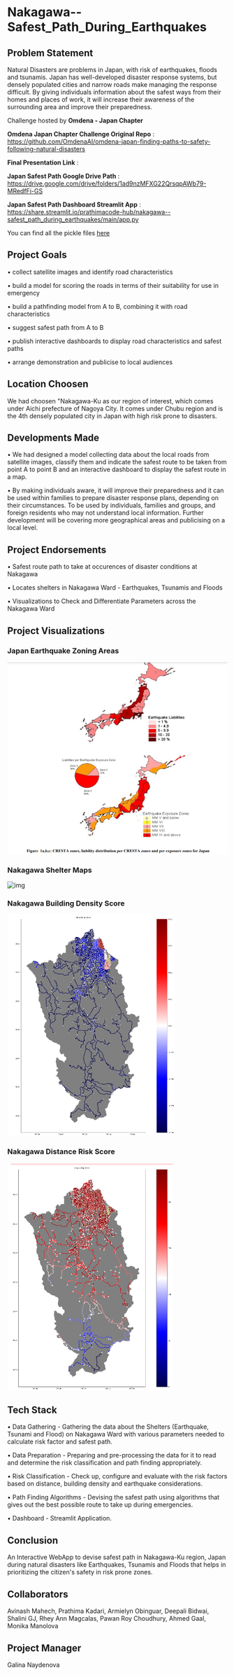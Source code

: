 # Nakagawa--Safest_Path_During_Earthquakes

## Problem Statement

Natural Disasters are problems in Japan, with risk of earthquakes, floods and tsunamis. Japan has well-developed disaster response systems, but densely populated cities and narrow roads make managing the response difficult. By giving individuals information about the safest ways from their homes and places of work, it will increase their awareness of the surrounding area and improve their preparedness.

Challenge hosted by **Omdena - Japan Chapter**

**Omdena Japan Chapter Challenge Original Repo** : https://github.com/OmdenaAI/omdena-japan-finding-paths-to-safety-following-natural-disasters

**Final Presentation Link** : 

**Japan Safest Path Google Drive Path** : https://drive.google.com/drive/folders/1ad9nzMFXG22QrsqpAWb79-MRedfFi-GS

**Japan Safest Path Dashboard Streamlit App** : https://share.streamlit.io/prathimacode-hub/nakagawa--safest_path_during_earthquakes/main/app.py

You can find all the pickle files [here]()


## Project Goals

• collect satellite images and identify road characteristics

• build a model for scoring the roads in terms of their suitability for use in emergency

• build a pathfinding model from A to B, combining it with road characteristics

• suggest safest path from A to B

• publish interactive dashboards to display road characteristics and safest paths

• arrange demonstration and publicise to local audiences


## Location Choosen

We had choosen "Nakagawa-Ku as our region of interest, which comes under Aichi prefecture of Nagoya City. It comes under Chubu region and is the 4th densely populated city in Japan with high risk prone to disasters.


## Developments Made

• We had designed a model collecting data about the local roads from satellite images, classify them and indicate the safest route to be taken from point A to point B and an interactive dashboard to display the safest route in a map.

• By making individuals aware, it will improve their preparedness and it can be used within families to prepare disaster response plans, depending on their circumstances. To be used by individuals, families and groups, and foreign residents who may not understand local information. Further development will be covering more geographical areas and publicising on a local level.


## Project Endorsements

• Safest route path to take at occurences of disaster conditions at Nakagawa

• Locates shelters in Nakagawa Ward - Earthquakes, Tsunamis and Floods

• Visualizations to Check and Differentiate Parameters across the Nakagawa Ward


## Project Visualizations

### Japan Earthquake Zoning Areas

![img](https://github.com/prathimacode-hub/Nakagawa--Safest_Path_During_Earthquakes/blob/main/Japan_Earthquakes_Zoning.png)

### Nakagawa Shelter Maps

![img](https://github.com/prathimacode-hub/Nakagawa--Safest_Path_During_Earthquakes/blob/main/Nakagawa_Shelter_Maps.png)

### Nakagawa Building Density Score

![img](https://github.com/prathimacode-hub/Nakagawa--Safest_Path_During_Earthquakes/blob/main/Nakagawa_Building_Density_Score.png)

### Nakagawa Distance Risk Score

![img](https://github.com/prathimacode-hub/Nakagawa--Safest_Path_During_Earthquakes/blob/main/Nakagawa_Distance_Risk_Score.png)


## Tech Stack

• Data Gathering - Gathering the data about the Shelters (Earthquake, Tsunami and Flood) on Nakagawa Ward with various parameters needed to calculate risk factor and safest path.

• Data Preparation - Preparing and pre-processing the data for it to read and determine the risk classification and path finding appropriately.

• Risk Classification - Check up, configure and evaluate with the risk factors based on distance, building density and earthquake considerations.

• Path Finding Algorithms - Devising the safest path using algorithms that gives out the best possible route to take up during emergencies.

• Dashboard - Streamlit Application.


## Conclusion

An Interactive WebApp to devise safest path in Nakagawa-Ku region, Japan during natural disasters like Earthquakes, Tsunamis and Floods that helps in prioritizing the citizen's safety in risk prone zones.


## Collaborators

Avinash Mahech, Prathima Kadari, Armielyn Obinguar, Deepali Bidwai, Shalini GJ, Rhey Ann Magcalas, Pawan Roy Choudhury, Ahmed Gaal, Monika Manolova

## Project Manager 

Galina Naydenova
